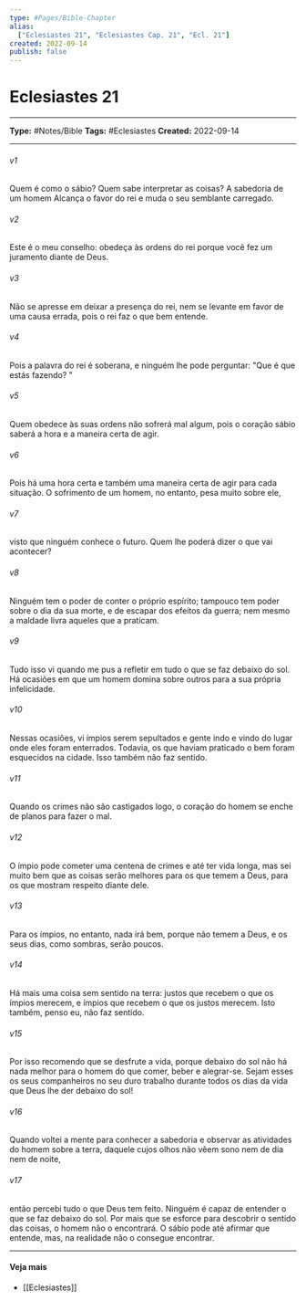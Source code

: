 ```yaml
---
type: #Pages/Bible-Chapter
alias:
  ["Eclesiastes 21", "Eclesiastes Cap. 21", "Ecl. 21"]
created: 2022-09-14
publish: false
---
```


# Eclesiastes 21

---

**Type:** #Notes/Bible
**Tags:** #Eclesiastes
**Created:** 2022-09-14

---

###### v1
Quem é como o sábio? Quem sabe interpretar as coisas? A sabedoria de um homem Alcança o favor do rei e muda o seu semblante carregado.
###### v2
Este é o meu conselho: obedeça às ordens do rei porque você fez um juramento diante de Deus.
###### v3
Não se apresse em deixar a presença do rei, nem se levante em favor de uma causa errada, pois o rei faz o que bem entende.
###### v4
Pois a palavra do rei é soberana, e ninguém lhe pode perguntar: "Que é que estás fazendo? "
###### v5
Quem obedece às suas ordens não sofrerá mal algum, pois o coração sábio saberá a hora e a maneira certa de agir.
###### v6
Pois há uma hora certa e também uma maneira certa de agir para cada situação. O sofrimento de um homem, no entanto, pesa muito sobre ele,
###### v7
visto que ninguém conhece o futuro. Quem lhe poderá dizer o que vai acontecer?
###### v8
Ninguém tem o poder de conter o próprio espírito; tampouco tem poder sobre o dia da sua morte, e de escapar dos efeitos da guerra; nem mesmo a maldade livra aqueles que a praticam.
###### v9
Tudo isso vi quando me pus a refletir em tudo o que se faz debaixo do sol. Há ocasiões em que um homem domina sobre outros para a sua própria infelicidade.
###### v10
Nessas ocasiões, vi ímpios serem sepultados e gente indo e vindo do lugar onde eles foram enterrados. Todavia, os que haviam praticado o bem foram esquecidos na cidade. Isso também não faz sentido.
###### v11
Quando os crimes não são castigados logo, o coração do homem se enche de planos para fazer o mal.
###### v12
O ímpio pode cometer uma centena de crimes e até ter vida longa, mas sei muito bem que as coisas serão melhores para os que temem a Deus, para os que mostram respeito diante dele.
###### v13
Para os ímpios, no entanto, nada irá bem, porque não temem a Deus, e os seus dias, como sombras, serão poucos.
###### v14
Há mais uma coisa sem sentido na terra: justos que recebem o que os ímpios merecem, e ímpios que recebem o que os justos merecem. Isto também, penso eu, não faz sentido.
###### v15
Por isso recomendo que se desfrute a vida, porque debaixo do sol não há nada melhor para o homem do que comer, beber e alegrar-se. Sejam esses os seus companheiros no seu duro trabalho durante todos os dias da vida que Deus lhe der debaixo do sol!
###### v16
Quando voltei a mente para conhecer a sabedoria e observar as atividades do homem sobre a terra, daquele cujos olhos não vêem sono nem de dia nem de noite,
###### v17
então percebi tudo o que Deus tem feito. Ninguém é capaz de entender o que se faz debaixo do sol. Por mais que se esforce para descobrir o sentido das coisas, o homem não o encontrará. O sábio pode até afirmar que entende, mas, na realidade não o consegue encontrar.


---

#### Veja mais

- [[Eclesiastes]]
